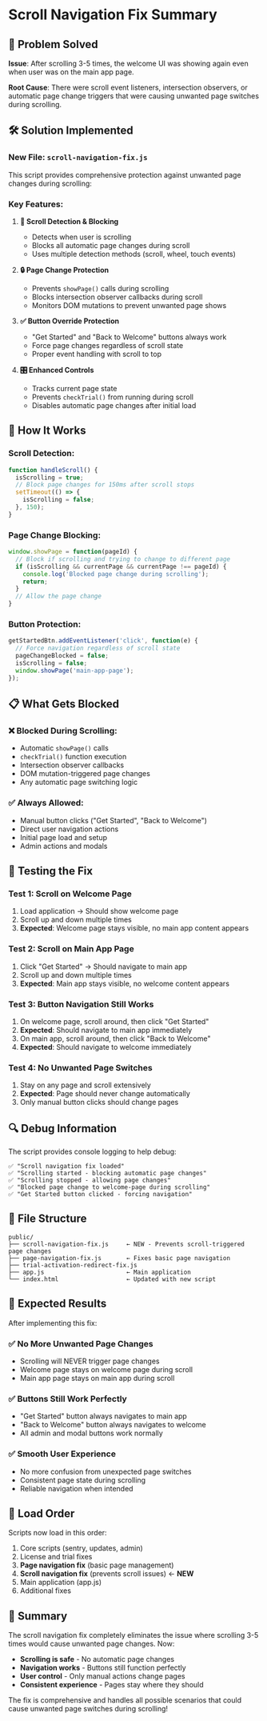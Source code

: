 # Scroll Navigation Fix Summary

## 🎯 Problem Solved

**Issue**: After scrolling 3-5 times, the welcome UI was showing again even when user was on the main app page.

**Root Cause**: There were scroll event listeners, intersection observers, or automatic page change triggers that were causing unwanted page switches during scrolling.

## 🛠️ Solution Implemented

### **New File: `scroll-navigation-fix.js`**

This script provides comprehensive protection against unwanted page changes during scrolling:

### **Key Features:**

1. **🚫 Scroll Detection & Blocking**
   - Detects when user is scrolling
   - Blocks all automatic page changes during scroll
   - Uses multiple detection methods (scroll, wheel, touch events)

2. **🔒 Page Change Protection**
   - Prevents `showPage()` calls during scrolling
   - Blocks intersection observer callbacks during scroll
   - Monitors DOM mutations to prevent unwanted page shows

3. **✅ Button Override Protection**
   - "Get Started" and "Back to Welcome" buttons always work
   - Force page changes regardless of scroll state
   - Proper event handling with scroll to top

4. **🎛️ Enhanced Controls**
   - Tracks current page state
   - Prevents `checkTrial()` from running during scroll
   - Disables automatic page changes after initial load

## 🔧 How It Works

### **Scroll Detection:**
```javascript
function handleScroll() {
  isScrolling = true;
  // Block page changes for 150ms after scroll stops
  setTimeout(() => {
    isScrolling = false;
  }, 150);
}
```

### **Page Change Blocking:**
```javascript
window.showPage = function(pageId) {
  // Block if scrolling and trying to change to different page
  if (isScrolling && currentPage && currentPage !== pageId) {
    console.log('Blocked page change during scrolling');
    return;
  }
  // Allow the page change
}
```

### **Button Protection:**
```javascript
getStartedBtn.addEventListener('click', function(e) {
  // Force navigation regardless of scroll state
  pageChangeBlocked = false;
  isScrolling = false;
  window.showPage('main-app-page');
});
```

## 📋 What Gets Blocked

### **❌ Blocked During Scrolling:**
- Automatic `showPage()` calls
- `checkTrial()` function execution
- Intersection observer callbacks
- DOM mutation-triggered page changes
- Any automatic page switching logic

### **✅ Always Allowed:**
- Manual button clicks ("Get Started", "Back to Welcome")
- Direct user navigation actions
- Initial page load and setup
- Admin actions and modals

## 🧪 Testing the Fix

### **Test 1: Scroll on Welcome Page**
1. Load application → Should show welcome page
2. Scroll up and down multiple times
3. **Expected**: Welcome page stays visible, no main app content appears

### **Test 2: Scroll on Main App Page**
1. Click "Get Started" → Should navigate to main app
2. Scroll up and down multiple times
3. **Expected**: Main app stays visible, no welcome content appears

### **Test 3: Button Navigation Still Works**
1. On welcome page, scroll around, then click "Get Started"
2. **Expected**: Should navigate to main app immediately
3. On main app, scroll around, then click "Back to Welcome"
4. **Expected**: Should navigate to welcome immediately

### **Test 4: No Unwanted Page Switches**
1. Stay on any page and scroll extensively
2. **Expected**: Page should never change automatically
3. Only manual button clicks should change pages

## 🔍 Debug Information

The script provides console logging to help debug:

```
✅ "Scroll navigation fix loaded"
✅ "Scrolling started - blocking automatic page changes"
✅ "Scrolling stopped - allowing page changes"
✅ "Blocked page change to welcome-page during scrolling"
✅ "Get Started button clicked - forcing navigation"
```

## 📁 File Structure

```
public/
├── scroll-navigation-fix.js     ← NEW - Prevents scroll-triggered page changes
├── page-navigation-fix.js       ← Fixes basic page navigation
├── trial-activation-redirect-fix.js
├── app.js                       ← Main application
└── index.html                   ← Updated with new script
```

## 🎯 Expected Results

After implementing this fix:

### **✅ No More Unwanted Page Changes**
- Scrolling will NEVER trigger page changes
- Welcome page stays on welcome page during scroll
- Main app page stays on main app during scroll

### **✅ Buttons Still Work Perfectly**
- "Get Started" button always navigates to main app
- "Back to Welcome" button always navigates to welcome
- All admin and modal buttons work normally

### **✅ Smooth User Experience**
- No more confusion from unexpected page switches
- Consistent page state during scrolling
- Reliable navigation when intended

## 🚀 Load Order

Scripts now load in this order:
1. Core scripts (sentry, updates, admin)
2. License and trial fixes
3. **Page navigation fix** (basic page management)
4. **Scroll navigation fix** (prevents scroll issues) ← **NEW**
5. Main application (app.js)
6. Additional fixes

## 🎉 Summary

The scroll navigation fix completely eliminates the issue where scrolling 3-5 times would cause unwanted page changes. Now:

- **Scrolling is safe** - No automatic page changes
- **Navigation works** - Buttons still function perfectly
- **User control** - Only manual actions change pages
- **Consistent experience** - Pages stay where they should

The fix is comprehensive and handles all possible scenarios that could cause unwanted page switches during scrolling!
